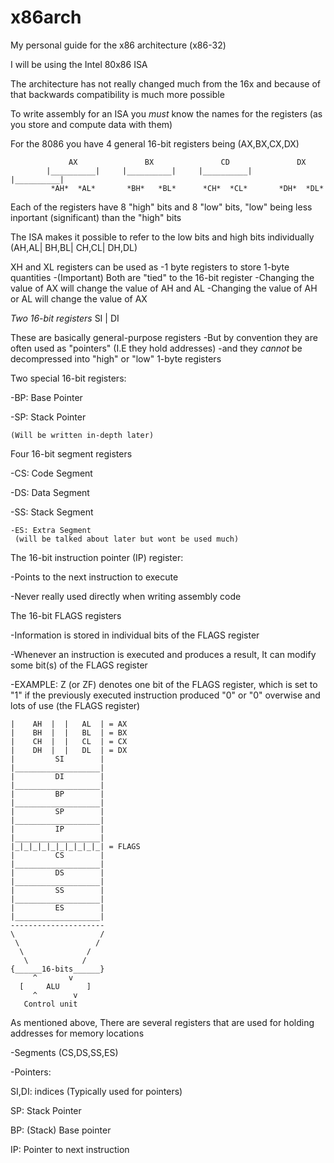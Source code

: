 # x86arch
My personal guide for the x86 architecture
(x86-32)



I will be using the Intel 80x86 ISA

The architecture has not really changed much from the 16x and because of that backwards compatibility is much more possible

To write assembly for an ISA you *must* know the names for the registers (as you store and compute data with them)

For the 8086 you have 4 general 16-bit registers being (AX,BX,CX,DX)

                 AX               BX               CD               DX   
            |__________|     |__________|     |__________|     |__________|
             *AH*  *AL*       *BH*   *BL*      *CH*  *CL*       *DH*  *DL*


Each of the registers have 8 "high" bits and 8 "low" bits, "low" being less inportant (significant) than the "high" bits

The ISA makes it possible to refer to the low bits and high bits individually
(AH,AL| BH,BL| CH,CL| DH,DL)

XH and XL registers can be used as -1 byte registers to store 1-byte quantities
 -(Important) Both are "tied" to the 16-bit register
  -Changing the value of AX will change the value of AH and AL
   -Changing the value of AH or AL will change the value of AX

*Two 16-bit registers*
 SI      |      DI

These are basically general-purpose registers 
 -But by convention they are often used as "pointers" (I.E they hold addresses)
  -and they *cannot* be decompressed into "high" or "low" 1-byte registers

Two special 16-bit registers:

 -BP: Base Pointer
 
  -SP: Stack Pointer
  
    (Will be written in-depth later)

Four 16-bit segment registers

 -CS: Code Segment
 
  -DS: Data Segment
  
   -SS: Stack Segment
   
    -ES: Extra Segment
     (will be talked about later but wont be used much)

The 16-bit instruction pointer (IP) register:

 -Points to the next instruction to execute
 
  -Never really used directly when writing assembly code

The 16-bit FLAGS registers

 -Information is stored in individual bits of the FLAGS register
 
  -Whenever an instruction is executed and produces a result, It can modify some bit(s) of the FLAGS register
  
   -EXAMPLE: Z (or ZF) denotes one bit of the FLAGS register, which is set to "1" if the previously executed instruction produced "0" or "0" overwise and lots of use (the FLAGS register)

    |    AH  |  |   AL  | = AX
    |    BH  |  |   BL  | = BX
    |    CH  |  |   CL  | = CX
    |    DH  |  |   DL  | = DX
    |         SI        |
    |___________________|
    |         DI        |
    |___________________|
    |         BP        |
    |___________________|
    |         SP        |
    |___________________|
    |         IP        |
    |___________________|
    |_|_|_|_|_|_|_|_|_|_| = FLAGS
    |         CS        |
    |___________________|
    |         DS        |
    |___________________|
    |         SS        |
    |___________________|
    |         ES        |
    |___________________|
    ---------------------
    \                   /
     \                 /
      \              /
       \            /
    {______16-bits______}
         ^       v
      [     ALU      ]
         ^        v
       Control unit

As mentioned above, There are several registers that are used for holding addresses for memory locations

-Segments (CS,DS,SS,ES)

 -Pointers:
 
 SI,DI: indices (Typically used for pointers)
 
 SP: Stack Pointer
 
 BP: (Stack) Base pointer
 
 IP: Pointer to next instruction
 
